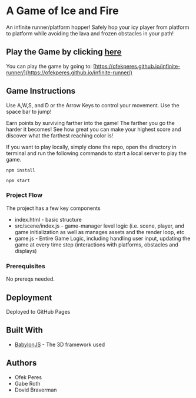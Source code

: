 # A Game of Ice and Fire

An infinite runner/platform hopper! Safely hop your icy player from platform to platform while avoiding the lava and frozen obstacles in your path!


## Play the Game by clicking [here](https://ofekperes.github.io/infinite-runner/)

You can play the game by going to: [https://ofekperes.github.io/infinite-runner/](https://ofekperes.github.io/infinite-runner/)

## Game Instructions
Use A,W,S, and D or the Arrow Keys to control your movement. Use the space bar to jump!

Earn points by surviving farther into the game! The farther you go the harder it becomes! See how great you can make your highest score and discover what the farthest reaching color is!


If you want to play locally, simply clone the repo, open the directory in terminal and run the following commands to start a local server to play the game.

```
npm install

npm start
```
### Project Flow
The project has a few key components
* index.html - basic structure
* src/scene/index.js - game-manager level logic (i.e. scene, player, and game initialization as well as manages assets and the render loop, etc
* game.js - Entire Game Logic, including handling user input, updating the game at every time step (interactions with platforms, obstacles and displays)

### Prerequisites

No prereqs needed. 



## Deployment

Deployed to GitHub Pages

## Built With

* [BabylonJS](https://doc.babylonjs.com/) - The 3D framework used



## Authors

* Ofek Peres
* Gabe Roth
* Dovid Braverman

